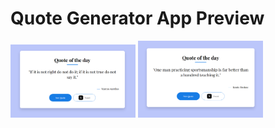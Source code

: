 # Quote Generator App Preview

<img src="images/Screenshot_1.png"  width="200">

<img src="images/Screenshot_2.png"  width="200">

